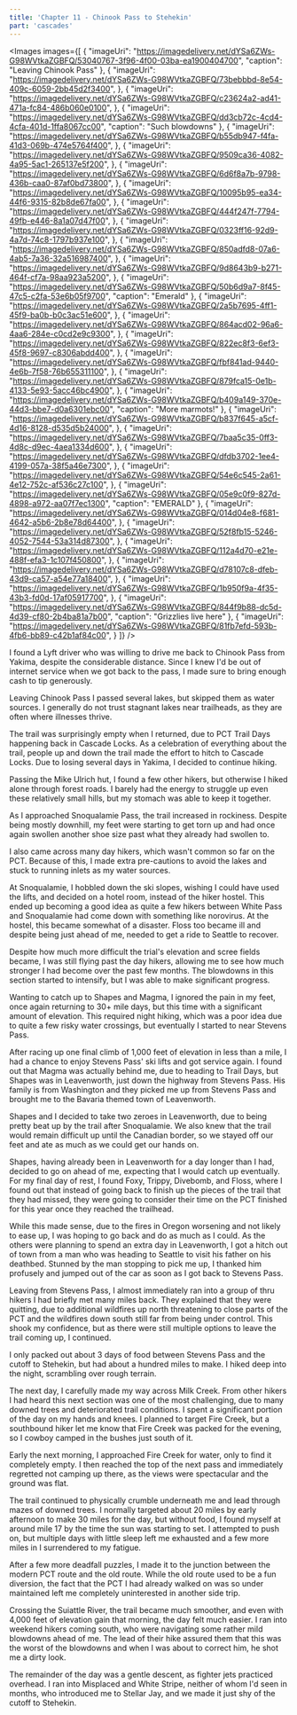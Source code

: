 ```yaml
---
title: 'Chapter 11 - Chinook Pass to Stehekin'
part: 'cascades'
---
```


<script lang="ts">
import Images from '$lib/components/Images.svelte';
</script>

<Images images={[
{
"imageUri": "https://imagedelivery.net/dYSa6ZWs-G98WVtkaZGBFQ/53040767-3f96-4f00-03ba-ea1900404700",
"caption": "Leaving Chinook Pass"
},
{
"imageUri": "https://imagedelivery.net/dYSa6ZWs-G98WVtkaZGBFQ/73bebbbd-8e54-409c-6059-2bb45d2f3400",
},
{
"imageUri": "https://imagedelivery.net/dYSa6ZWs-G98WVtkaZGBFQ/c23624a2-ad41-471a-fc84-486b060e0100",
},
{
"imageUri": "https://imagedelivery.net/dYSa6ZWs-G98WVtkaZGBFQ/dd3cb72c-4cd4-4cfa-401d-1ffa8067cc00",
"caption": "Such blowdowns"
},
{
"imageUri": "https://imagedelivery.net/dYSa6ZWs-G98WVtkaZGBFQ/b55db947-f4fa-41d3-069b-474e5764f400",
},
{
"imageUri": "https://imagedelivery.net/dYSa6ZWs-G98WVtkaZGBFQ/9509ca36-4082-4a95-5ac1-265137e5f200",
},
{
"imageUri": "https://imagedelivery.net/dYSa6ZWs-G98WVtkaZGBFQ/6d6f8a7b-9798-436b-caa0-87af0bd73800",
},
{
"imageUri": "https://imagedelivery.net/dYSa6ZWs-G98WVtkaZGBFQ/10095b95-ea34-44f6-9315-82b8de67fa00",
},
{
"imageUri": "https://imagedelivery.net/dYSa6ZWs-G98WVtkaZGBFQ/444f247f-7794-49fb-e446-8a1a07d47f00",
},
{
"imageUri": "https://imagedelivery.net/dYSa6ZWs-G98WVtkaZGBFQ/0323ff16-92d9-4a7d-74c8-1797b937e100",
},
{
"imageUri": "https://imagedelivery.net/dYSa6ZWs-G98WVtkaZGBFQ/850adfd8-07a6-4ab5-7a36-32a516987400",
},
{
"imageUri": "https://imagedelivery.net/dYSa6ZWs-G98WVtkaZGBFQ/9d8643b9-b271-464f-cf7a-98aa923a5200",
},
{
"imageUri": "https://imagedelivery.net/dYSa6ZWs-G98WVtkaZGBFQ/50b6d9a7-8f45-47c5-c2fa-53e6b05f9700",
"caption": "Emerald"
},
{
"imageUri": "https://imagedelivery.net/dYSa6ZWs-G98WVtkaZGBFQ/2a5b7695-4ff1-45f9-ba0b-b0c3ac51e600",
},
{
"imageUri": "https://imagedelivery.net/dYSa6ZWs-G98WVtkaZGBFQ/864acd02-96a6-4aa6-284e-c0cd2e9c9300",
},
{
"imageUri": "https://imagedelivery.net/dYSa6ZWs-G98WVtkaZGBFQ/822ec8f3-6ef3-45f8-9697-c8306abdd400",
},
{
"imageUri": "https://imagedelivery.net/dYSa6ZWs-G98WVtkaZGBFQ/fbf841ad-9440-4e6b-7f58-76b655311100",
},
{
"imageUri": "https://imagedelivery.net/dYSa6ZWs-G98WVtkaZGBFQ/879fca15-0e1b-4133-5e93-5acc46bc4900",
},
{
"imageUri": "https://imagedelivery.net/dYSa6ZWs-G98WVtkaZGBFQ/b409a149-370e-44d3-bbe7-d0a6301ebc00",
"caption": "More marmots!"
},
{
"imageUri": "https://imagedelivery.net/dYSa6ZWs-G98WVtkaZGBFQ/b837f645-a5cf-4d16-8128-d535d5b24000",
},
{
"imageUri": "https://imagedelivery.net/dYSa6ZWs-G98WVtkaZGBFQ/7baa5c35-0ff3-4d8c-d9ec-4aea1334d600",
},
{
"imageUri": "https://imagedelivery.net/dYSa6ZWs-G98WVtkaZGBFQ/dfdb3702-1ee4-4199-057a-38f5a46e7300",
},
{
"imageUri": "https://imagedelivery.net/dYSa6ZWs-G98WVtkaZGBFQ/54e6c545-2a61-4e12-752c-af536c27c100",
},
{
"imageUri": "https://imagedelivery.net/dYSa6ZWs-G98WVtkaZGBFQ/05e9c0f9-827d-4898-a972-aa07f7ec1300",
"caption": "EMERALD"
},
{
"imageUri": "https://imagedelivery.net/dYSa6ZWs-G98WVtkaZGBFQ/014d04e8-f681-4642-a5b6-2b8e78d64400",
},
{
"imageUri": "https://imagedelivery.net/dYSa6ZWs-G98WVtkaZGBFQ/52f8fb15-5246-4052-7544-53a314d87300",
},
{
"imageUri": "https://imagedelivery.net/dYSa6ZWs-G98WVtkaZGBFQ/112a4d70-e21e-488f-efa3-1c107f450800",
},
{
"imageUri": "https://imagedelivery.net/dYSa6ZWs-G98WVtkaZGBFQ/d78107c8-dfeb-43d9-ca57-a54e77a18400",
},
{
"imageUri": "https://imagedelivery.net/dYSa6ZWs-G98WVtkaZGBFQ/1b950f9a-4f35-43b3-fd0d-17af05917700",
},
{
"imageUri": "https://imagedelivery.net/dYSa6ZWs-G98WVtkaZGBFQ/844f9b88-dc5d-4d39-cf80-2b4ba81a7b00",
"caption": "Grizzlies live here"
},
{
"imageUri": "https://imagedelivery.net/dYSa6ZWs-G98WVtkaZGBFQ/81fb7efd-593b-4fb6-bb89-c42b1af84c00",
}
]} />

I found a Lyft driver who was willing to drive me back to Chinook Pass from Yakima, despite the considerable distance.
Since I knew I'd be out of internet service when we got back to the pass, I made sure to bring enough cash to tip
generously.

Leaving Chinook Pass I passed several lakes, but skipped them as water sources. I generally do not trust stagnant lakes
near trailheads, as they are often where illnesses thrive.

The trail was surprisingly empty when I returned, due to PCT Trail Days happening back in Cascade Locks. As a
celebration of everything about the trail, people up and down the trail made the effort to hitch to Cascade Locks. Due
to losing several days in Yakima, I decided to continue hiking.

Passing the Mike Ulrich hut, I found a few other hikers, but otherwise I hiked alone through forest roads. I barely had
the energy to struggle up even these relatively small hills, but my stomach was able to keep it together.

As I approached Snoqualamie Pass, the trail increased in rockiness. Despite being mostly downhill, my feet were starting
to get torn up and had once again swollen another shoe size past what they already had swollen to.

I also came across many day hikers, which wasn't common so far on the PCT. Because of this, I made extra pre-cautions to
avoid the lakes and stuck to running inlets as my water sources.

At Snoqualamie, I hobbled down the ski slopes, wishing I could have used the lifts, and decided on a hotel room, instead
of the hiker hostel. This ended up becoming a good idea as quite a few hikers between White Pass and Snoqualamie had
come down with something like norovirus. At the hostel, this became somewhat of a disaster. Floss too became ill and
despite being just ahead of me, needed to get a ride to Seattle to recover.

Despite how much more difficult the trial's elevation and scree fields became, I was still flying past the day hikers,
allowing me to see how much stronger I had become over the past few months. The blowdowns in this section started to
intensify, but I was able to make significant progress.

Wanting to catch up to Shapes and Magma, I ignored the pain in my feet, once again returning to 30+ mile days, but this
time with a significant amount of elevation. This required night hiking, which was a poor idea due to quite a few risky
water crossings, but eventually I started to near Stevens Pass.

After racing up one final climb of 1,000 feet of elevation in less than a mile, I had a chance to enjoy Stevens Pass'
ski lifts and got service again. I found out that Magma was actually behind me, due to heading to Trail Days, but Shapes
was in Leavenworth, just down the highway from Stevens Pass. His family is from Washington and they picked me up from
Stevens Pass and brought me to the Bavaria themed town of Leavenworth.

Shapes and I decided to take two zeroes in Leavenworth, due to being pretty beat up by the trail after Snoqualamie. We
also knew that the trail would remain difficult up until the Canadian border, so we stayed off our feet and ate as much
as we could get our hands on.

Shapes, having already been in Leavenworth for a day longer than I had, decided to go on ahead of me, expecting that I
would catch up eventually. For my final day of rest, I found Foxy, Trippy, Divebomb, and Floss, where I found out that
instead of going back to finish up the pieces of the trail that they had missed, they were going to consider their time
on the PCT finished for this year once they reached the trailhead.

While this made sense, due to the fires in Oregon worsening and not likely to ease up, I was hoping to go back and do as
much as I could. As the others were planning to spend an extra day in Leavenworth, I got a hitch out of town from a man
who was heading to Seattle to visit his father on his deathbed. Stunned by the man stopping to pick me up, I thanked him
profusely and jumped out of the car as soon as I got back to Stevens Pass.

Leaving from Stevens Pass, I almost immediately ran into a group of thru hikers I had briefly met many miles back. They
explained that they were quitting, due to additional wildfires up north threatening to close parts of the PCT and the
wildfires down south still far from being under control. This shook my confidence, but as there were still multiple
options to leave the trail coming up, I continued.

I only packed out about 3 days of food between Stevens Pass and the cutoff to Stehekin, but had about a hundred miles to
make. I hiked deep into the night, scrambling over rough terrain.

The next day, I carefully made my way across Milk Creek. From other hikers I had heard this next section was one of the
most challenging, due to many downed trees and deteriorated trail conditions. I spent a significant portion of the day
on my hands and knees. I planned to target Fire Creek, but a southbound hiker let me know that Fire Creek was packed for
the evening, so I cowboy camped in the bushes just south of it.

Early the next morning, I approached Fire Creek for water, only to find it completely empty. I then reached the top of
the next pass and immediately regretted not camping up there, as the views were spectacular and the ground was flat.

The trail continued to physically crumble underneath me and lead through mazes of downed trees. I normally targeted
about 20 miles by early afternoon to make 30 miles for the day, but without food, I found myself at around mile 17 by
the time the sun was starting to set. I attempted to push on, but multiple days with little sleep left me exhausted and
a few more miles in I surrendered to my fatigue.

After a few more deadfall puzzles, I made it to the junction between the modern PCT route and the old route. While the
old route used to be a fun diversion, the fact that the PCT I had already walked on was so under maintained left me
completely uninterested in another side trip.

Crossing the Suiattle River, the trail became much smoother, and even with 4,000 feet of elevation gain that morning,
the day felt much easier. I ran into weekend hikers coming south, who were navigating some rather mild blowdowns ahead
of me. The lead of their hike assured them that this was the worst of the blowdowns and when I was about to correct him,
he shot me a dirty look.

The remainder of the day was a gentle descent, as fighter jets practiced overhead. I ran into Misplaced and White
Stripe, neither of whom I'd seen in months, who introduced me to Stellar Jay, and we made it just shy of the cutoff to
Stehekin.
